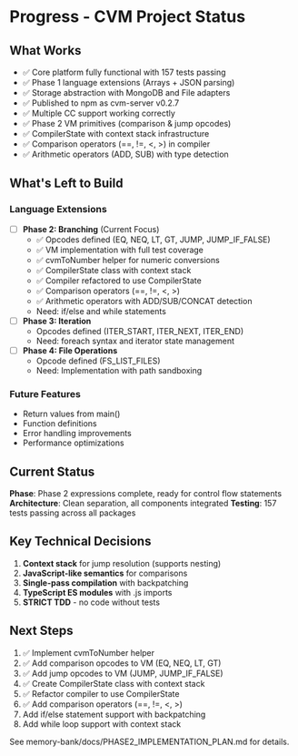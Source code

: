 # Progress - CVM Project Status

## What Works
- ✅ Core platform fully functional with 157 tests passing
- ✅ Phase 1 language extensions (Arrays + JSON parsing)
- ✅ Storage abstraction with MongoDB and File adapters
- ✅ Published to npm as cvm-server v0.2.7
- ✅ Multiple CC support working correctly
- ✅ Phase 2 VM primitives (comparison & jump opcodes)
- ✅ CompilerState with context stack infrastructure
- ✅ Comparison operators (==, !=, <, >) in compiler
- ✅ Arithmetic operators (ADD, SUB) with type detection

## What's Left to Build

### Language Extensions
- [ ] **Phase 2: Branching** (Current Focus)
  - ✅ Opcodes defined (EQ, NEQ, LT, GT, JUMP, JUMP_IF_FALSE)
  - ✅ VM implementation with full test coverage
  - ✅ cvmToNumber helper for numeric conversions
  - ✅ CompilerState class with context stack
  - ✅ Compiler refactored to use CompilerState
  - ✅ Comparison operators (==, !=, <, >)
  - ✅ Arithmetic operators with ADD/SUB/CONCAT detection
  - Need: if/else and while statements
- [ ] **Phase 3: Iteration**
  - Opcodes defined (ITER_START, ITER_NEXT, ITER_END)
  - Need: foreach syntax and iterator state management
- [ ] **Phase 4: File Operations**
  - Opcode defined (FS_LIST_FILES)
  - Need: Implementation with path sandboxing

### Future Features
- Return values from main()
- Function definitions
- Error handling improvements
- Performance optimizations

## Current Status
**Phase**: Phase 2 expressions complete, ready for control flow statements
**Architecture**: Clean separation, all components integrated
**Testing**: 157 tests passing across all packages

## Key Technical Decisions
1. **Context stack** for jump resolution (supports nesting)
2. **JavaScript-like semantics** for comparisons
3. **Single-pass compilation** with backpatching
4. **TypeScript ES modules** with .js imports
5. **STRICT TDD** - no code without tests

## Next Steps
1. ✅ Implement cvmToNumber helper
2. ✅ Add comparison opcodes to VM (EQ, NEQ, LT, GT)
3. ✅ Add jump opcodes to VM (JUMP, JUMP_IF_FALSE)
4. ✅ Create CompilerState class with context stack
5. ✅ Refactor compiler to use CompilerState
6. ✅ Add comparison operators (==, !=, <, >)
7. Add if/else statement support with backpatching
8. Add while loop support with context stack

See memory-bank/docs/PHASE2_IMPLEMENTATION_PLAN.md for details.